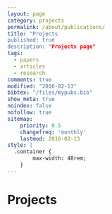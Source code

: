 ```yaml
---
layout: page
category: projects
permalink: /about/publications/
title: "Projects
published: true
description: "Projects page"
tags:
  - papers
  - articles
  - research
comments: true
modified: "2016-02-13"
bibtex: "/files/mypubs.bib"
show_meta: true
noindex: false
nofollow: true
sitemap:
    priority: 0.5
    changefreq: 'monthly'
    lastmod: 2016-02-13
style: |
  .container {
        max-width: 48rem;
    }
---
```

<h1>Projects</h1>
